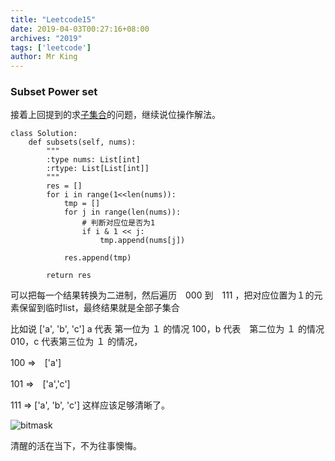 ```yaml
---
title: "Leetcode15"
date: 2019-04-03T00:27:16+08:00
archives: "2019"
tags: ['leetcode']
author: Mr King
---
```


### Subset Power set

接着上回提到的求[子集合](https://hurryking.github.io/2019/03/leetcode12/)的问题，继续说位操作解法。

```
class Solution:
    def subsets(self, nums):
        """
        :type nums: List[int]
        :rtype: List[List[int]]
        """
        res = []
        for i in range(1<<len(nums)):
            tmp = []
            for j in range(len(nums)):
                # 判断对应位是否为1
                if i & 1 << j:
                    tmp.append(nums[j])
                    
            res.append(tmp)
        
        return res
```

可以把每一个结果转换为二进制，然后遍历　000 到　111 ，把对应位置为１的元素保留到临时list，最终结果就是全部子集合

比如说 ['a', 'b', 'c']  a 代表 第一位为 １ 的情况 100，b 代表　第二位为 １ 的情况　010，c 代表第三位为 １ 的情况，

100 =>　['a']

101 =>　['a','c']　

111 => ['a', 'b', 'c']
这样应该足够清晰了。

![bitmask](https://hurryking.github.io/img/bitmask.png)

>
清醒的活在当下，不为往事懊悔。